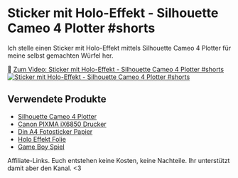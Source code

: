 # Sticker mit Holo-Effekt - Silhouette Cameo 4 Plotter #shorts

Ich stelle einen Sticker mit Holo-Effekt mittels Silhouette Cameo 4 Plotter für meine selbst gemachten Würfel her.

🎥 [Zum Video: Sticker mit Holo-Effekt - Silhouette Cameo 4 Plotter #shorts](https://www.youtube.com/shorts/_s42C3l4ckM)
[![Sticker mit Holo-Effekt - Silhouette Cameo 4 Plotter #shorts](https://img.youtube.com/vi/_s42C3l4ckM/maxresdefault.jpg)](https://www.youtube.com/shorts/_s42C3l4ckM)


## Verwendete Produkte

* [Silhouette Cameo 4 Plotter](https://amzn.to/42p2cFR)
* [Canon PIXMA iX6850 Drucker](https://amzn.to/3FzXTOa)
* [Din A4 Fotosticker Papier](https://amzn.to/3yK6Xfx)
* [Holo Effekt Folie](https://amzn.to/3TphUws)
* [Game Boy Spiel](https://www.etsy.com/de/listing/1359243706/handgemachte-limited-edition-game-boy)

Affiliate-Links. Euch entstehen keine Kosten, keine Nachteile.
Ihr unterstützt damit aber den Kanal. <3